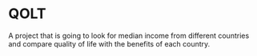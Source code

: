 # QOLT
A project that is going to look for median income from different countries and compare quality of life with the benefits of each country.
